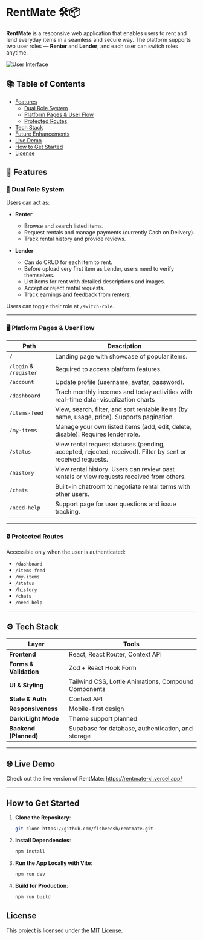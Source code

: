 # RentMate 🛠️📦

**RentMate** is a responsive web application that enables users to rent and lend everyday items in a seamless and secure way. The platform supports two user roles — **Renter** and **Lender**, and each user can switch roles anytime.

![User Interface](./public/preview.png)

## 📚 Table of Contents

- [Features](#-features)
  - [Dual Role System](#-dual-role-system)
  - [Platform Pages & User Flow](#️-platform-pages--user-flow)
  - [Protected Routes](#-protected-routes)
- [Tech Stack](#-tech-stack)
- [Future Enhancements](#-future-enhancements)
- [Live Demo](#-live-demo)
- [How to Get Started](#how-to-get-started)
- [License](#license)

## 📌 Features

### 🔄 Dual Role System
Users can act as:
- **Renter**
  - Browse and search listed items.
  - Request rentals and manage payments (currently Cash on Delivery).
  - Track rental history and provide reviews.

- **Lender**
  - Can do CRUD for each item to rent.
  - Before upload very first item as Lender, users need to verify themselves.
  - List items for rent with detailed descriptions and images.
  - Accept or reject rental requests.
  - Track earnings and feedback from renters.

Users can toggle their role at `/switch-role`.

---

### 🖥️ Platform Pages & User Flow

| Path             | Description |
|------------------|-------------|
| `/`              | Landing page with showcase of popular items. |
| `/login` & `/register` | Required to access platform features. |
| `/account`       | Update profile (username, avatar, password). |
| `/dashboard`       | Trach monthly incomes and today activities with real-time data-visualization charts |
| `/items-feed`    | View, search, filter, and sort rentable items (by name, usage, price). Supports pagination. |
| `/my-items`      | Manage your own listed items (add, edit, delete, disable). Requires lender role. |
| `/status`        | View rental request statuses (pending, accepted, rejected, received). Filter by sent or received requests. |
| `/history`       | View rental history. Users can review past rentals or view requests received from others. |
| `/chats`         | Built-in chatroom to negotiate rental terms with other users. |
| `/need-help`     | Support page for user questions and issue tracking. |

---

### 🔒 Protected Routes

Accessible only when the user is authenticated:
- `/dashboard`
- `/items-feed`
- `/my-items`
- `/status`
- `/history`
- `/chats`
- `/need-help`

---

## ⚙️ Tech Stack

| Layer | Tools |
|-------|-------|
| **Frontend** | React, React Router, Context API |
| **Forms & Validation** | Zod + React Hook Form |
| **UI & Styling** | Tailwind CSS, Lottie Animations, Compound Components |
| **State & Auth** | Context API |
| **Responsiveness** | Mobile-first design |
| **Dark/Light Mode** | Theme support planned |
| **Backend (Planned)** | Supabase for database, authentication, and storage |

---

## 🌐 Live Demo
Check out the live version of RentMate: https://rentmate-xi.vercel.app/

---

## How to Get Started  

1. **Clone the Repository**:
  
   ```bash  
   git clone https://github.com/fisheeesh/rentmate.git  
3. **Install Dependencies**:
   ```bash  
   npm install
4. **Run the App Locally with Vite**:  
   ```bash  
   npm run dev  
5. **Build for Production**:  
   ```bash  
   npm run build
## License
This project is licensed under the [MIT License](LICENSE).